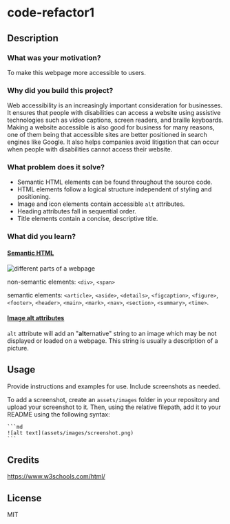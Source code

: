 # code-refactor1

## Description

### What was your motivation?

To make this webpage more accessible to users.

### Why did you build this project?

Web accessibility is an increasingly important consideration for businesses. It ensures that people with disabilities can access a website using assistive technologies such as video captions, screen readers, and braille keyboards. Making a website accessible is also good for business for many reasons, one of them being that accessible sites are better positioned in search engines like Google. It also helps companies avoid litigation that can occur when people with disabilities cannot access their website.

### What problem does it solve?

- Semantic HTML elements can be found throughout the source code.
- HTML elements follow a logical structure independent of styling and positioning.
- Image and icon elements contain accessible `alt` attributes.
- Heading attributes fall in sequential order.
- Title elements contain a concise, descriptive title.

### What did you learn?

#### [Semantic HTML](https://www.w3schools.com/html/html5_semantic_elements.asp)

![different parts of a webpage](https://www.w3schools.com/html/img_sem_elements.gif)

non-semantic elements: `<div>`, `<span>`

semantic elements: `<article>`, `<aside>`, `<details>`, `<figcaption>`, `<figure>`, `<footer>`, `<header>`, `<main>`, `<mark>`, `<nav>`, `<section>`, `<summary>`, `<time>`.

#### [Image alt attributes](https://www.w3schools.com/tags/att_img_alt.asp)

`alt` attribute will add an "**alt**ernative" string to an image which may be not displayed or loaded on a webpage. This string is usually a description of a picture.

## Usage

Provide instructions and examples for use. Include screenshots as needed.

To add a screenshot, create an `assets/images` folder in your repository and upload your screenshot to it. Then, using the relative filepath, add it to your README using the following syntax:

    ```md
    ![alt text](assets/images/screenshot.png)
    ```

## Credits

<https://www.w3schools.com/html/>

## License

MIT
